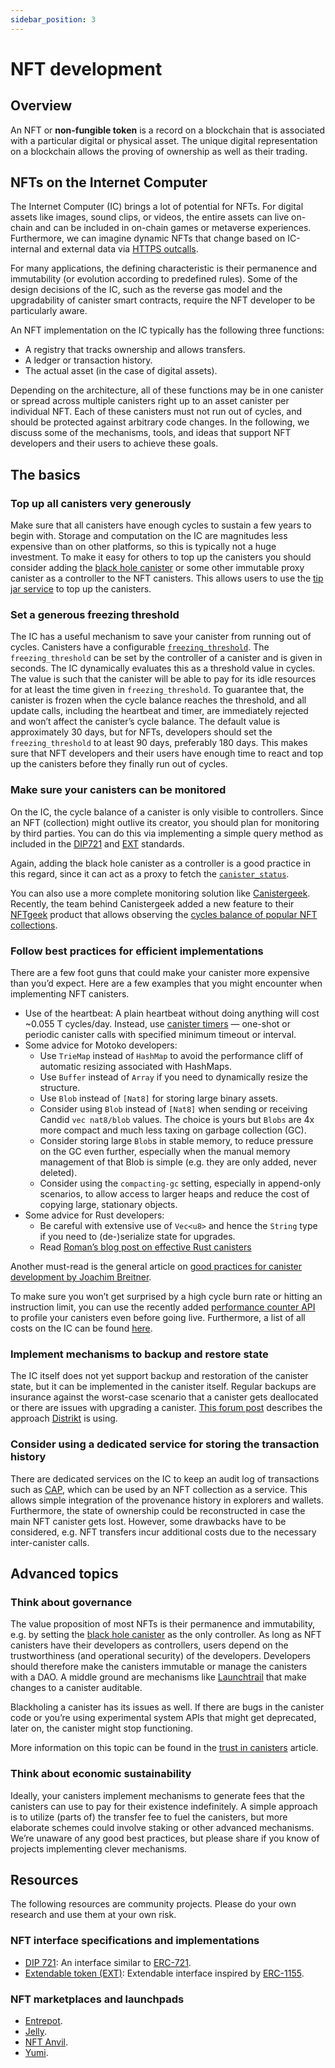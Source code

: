 ```yaml
---
sidebar_position: 3
---
```

# NFT development

## Overview

An NFT or **non-fungible token** is a record on a blockchain that is associated with a particular digital or physical asset. The unique digital representation on a blockchain allows the proving of ownership as well as their trading. 

## NFTs on the Internet Computer

The Internet Computer (IC) brings a lot of potential for NFTs. For digital assets like images, sound clips, or videos, the entire assets can live on-chain and can be included in on-chain games or metaverse experiences. Furthermore, we can imagine dynamic NFTs that change based on IC-internal and external data via [HTTPS outcalls](/https-outcalls).

For many applications, the defining characteristic is their permanence and immutability (or evolution according to predefined rules). Some of the design decisions of the IC, such as the reverse gas model and the upgradability of canister smart contracts, require the NFT developer to be particularly aware.

An NFT implementation on the IC typically has the following three functions:

-  A registry that tracks ownership and allows transfers.
-  A ledger or transaction history.
-  The actual asset (in the case of digital assets).

Depending on the architecture, all of these functions may be in one canister or spread across multiple canisters right up to an asset canister per individual NFT. Each of these canisters must not run out of cycles, and should be protected against arbitrary code changes. In the following, we discuss some of the mechanisms, tools, and ideas that support NFT developers and their users to achieve these goals.


## The basics

### Top up all canisters very generously

Make sure that all canisters have enough cycles to sustain a few years to begin with. Storage and computation on the IC are magnitudes less expensive than on other platforms, so this is typically not a huge investment. To make it easy for others to top up the canisters you should consider adding the [black hole canister](https://github.com/ninegua/ic-blackhole) or some other immutable proxy canister as a controller to the NFT canisters. This allows users to use the [tip jar service](https://k25co-pqaaa-aaaab-aaakq-cai.icp0.io/) to top up the canisters.


### Set a generous freezing threshold

The IC has a useful mechanism to save your canister from running out of cycles. Canisters have a configurable [`freezing_threshold`](/references/ic-interface-spec.md#ic-create_canister). The `freezing_threshold` can be set by the controller of a canister and is given in seconds. The IC dynamically evaluates this as a threshold value in cycles. The value is such that the canister will be able to pay for its idle resources for at least the time given in `freezing_threshold`. To guarantee that, the canister is frozen when the cycle balance reaches the threshold, and all update calls, including the heartbeat and timer, are immediately rejected and won’t affect the canister’s cycle balance. The default value is approximately 30 days, but for NFTs, developers should set the `freezing_threshold` to at least 90 days, preferably 180 days. This makes sure that NFT developers and their users have enough time to react and top up the canisters before they finally run out of cycles.


### Make sure your canisters can be monitored

On the IC, the cycle balance of a canister is only visible to controllers. Since an NFT (collection) might outlive its creator, you should plan for monitoring by third parties. You can do this via implementing a simple query method as included in the [DIP721](https://github.com/Psychedelic/DIP721/blob/064b04fbaf0429bf9fefdc0663d53fae033be0f9/src/main.rs#L450) and [EXT](https://github.com/Toniq-Labs/extendable-token/blob/86eabb7336ea259876be9be830fb69b03046ea14/examples/erc721.mo#L254) standards.

Again, adding the black hole canister as a controller is a good practice in this regard, since it can act as a proxy to fetch the [`canister_status`](/references/ic-interface-spec.md#c-canister_status). 

You can also use a more complete monitoring solution like [Canistergeek](https://canistergeek.app/). Recently, the team behind Canistergeek added a new feature to their [NFTgeek](https://t5t44-naaaa-aaaah-qcutq-cai.raw.icp0.io/) product that allows observing the [cycles balance of popular NFT collections](https://t5t44-naaaa-aaaah-qcutq-cai.raw.icp0.io/cycles). 



### Follow best practices for efficient implementations

There are a few foot guns that could make your canister more expensive than you’d expect. Here are a few examples that you might encounter when implementing NFT canisters.

* Use of the heartbeat: A plain heartbeat without doing anything will cost ~0.055 T cycles/day. Instead, use [canister timers](/developer-docs/backend/periodic-tasks.md) &mdash; one-shot or periodic canister calls with specified minimum timeout or interval.
* Some advice for Motoko developers: 
    * Use `TrieMap` instead of `HashMap` to avoid the performance cliff of automatic resizing associated with HashMaps.
    * Use `Buffer` instead of `Array` if you need to dynamically resize the structure.
    * Use `Blob` instead of `[Nat8]` for storing large binary assets.
    * Consider using `Blob` instead of `[Nat8]` when sending or receiving Candid `vec nat8/blob` values. The choice is yours but `Blobs` are 4x more compact and much less taxing on garbage collection (GC).
    * Consider storing large `Blob`s in stable memory, to reduce pressure on the GC even further, especially when the manual memory management of that Blob is simple (e.g. they are only added, never deleted).
    * Consider using the `compacting-gc` setting, especially in append-only scenarios, to allow access to larger heaps and reduce the cost of copying large, stationary objects.
* Some advice for Rust developers:
    * Be careful with extensive use of `Vec<u8>` and hence the `String` type if you need to (de-)serialize state for upgrades.
    * Read [Roman’s blog post on effective Rust canisters](https://mmapped.blog/posts/01-effective-rust-canisters.html)

Another must-read is the general article on [good practices for canister development by Joachim Breitner](https://www.joachim-breitner.de/blog/788-How_to_audit_an_Internet_Computer_canister). 

To make sure you won’t get surprised by a high cycle burn rate or hitting an instruction limit, you can use the recently added [performance counter API](https://forum.dfinity.org/t/introducing-performance-counter-on-the-internet-computer/14027) to profile your canisters even before going live. Furthermore, a list of all costs on the IC can be found [here](../gas-cost.md). 


### Implement mechanisms to backup and restore state

The IC itself does not yet support backup and restoration of the canister state, but it can be implemented in the canister itself. Regular backups are insurance against the worst-case scenario that a canister gets deallocated or there are issues with upgrading a canister. [This forum post](https://forum.dfinity.org/t/backup-restore-function-for-a-canister/12849/3) describes the approach [Distrikt](https://distrikt.app) is using.


### Consider using a dedicated service for storing the transaction history 

There are dedicated services on the IC to keep an audit log of transactions such as [CAP](https://cap.ooo/), which can be used by an NFT collection as a service. This allows simple integration of the provenance history in explorers and wallets. 
Furthermore, the state of ownership could be reconstructed in case the main NFT canister gets lost. However, some drawbacks have to be considered, e.g. NFT transfers incur additional costs due to the necessary inter-canister calls. 

## Advanced topics

### Think about governance

The value proposition of most NFTs is their permanence and immutability, e.g. by setting the [black hole canister](https://github.com/ninegua/ic-blackhole) as the only controller. As long as NFT canisters have their developers as controllers, users depend on the trustworthiness (and operational security) of the developers. Developers should therefore make the canisters immutable or manage the canisters with a DAO. A middle ground are mechanisms like [Launchtrail](https://devpost.com/software/launch-trail) that make changes to a canister auditable.

Blackholing a canister has its issues as well. If there are bugs in the canister code or you’re using experimental system APIs that might get deprecated, later on, the canister might stop functioning. 

More information on this topic can be found in the [trust in canisters](/concepts/trust-in-canisters.md) article.


### Think about economic sustainability

Ideally, your canisters implement mechanisms to generate fees that the canisters can use to pay for their existence indefinitely. A simple approach is to utilize (parts of) the transfer fee to fuel the canisters, but more elaborate schemes could involve staking or other advanced mechanisms. We’re unaware of any good best practices, but please share if you know of projects implementing clever mechanisms.


## Resources

The following resources are community projects. Please do your own research and use them at your own risk.

### NFT interface specifications and implementations

- [DIP 721](https://github.com/Psychedelic/DIP721): An interface similar to [ERC-721](https://eips.ethereum.org/EIPS/eip-721).
- [Extendable token (EXT)](https://github.com/Toniq-Labs/extendable-token): Extendable interface inspired by [ERC-1155](https://eips.ethereum.org/EIPS/eip-1155).

### NFT marketplaces and launchpads

- [Entrepot](https://entrepot.app/).
- [Jelly](https://jelly.xyz/).
- [NFT Anvil](https://nftanvil.com/).
- [Yumi](https://tppkg-ziaaa-aaaal-qatrq-cai.raw.icp0.io/).





